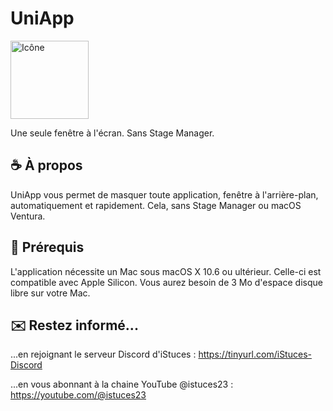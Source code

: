 # UniApp
<img width="125" alt="Icône" src="https://github.com/istucesyt/UniApp/assets/108399865/4e83b703-1bf5-4c81-a884-a6cda1fcb613">


Une seule fenêtre à l'écran. Sans Stage Manager.

## ☕️ À propos
UniApp vous permet de masquer toute application, fenêtre à l'arrière-plan, automatiquement et rapidement. Cela, sans Stage Manager ou macOS Ventura.

## 🚀 Prérequis
L'application nécessite un Mac sous macOS X 10.6 ou ultérieur. Celle-ci est compatible avec Apple Silicon.
Vous aurez besoin de 3 Mo d'espace disque libre sur votre Mac.

## ✉️ Restez informé...
...en rejoignant le serveur Discord d'iStuces : https://tinyurl.com/iStuces-Discord

...en vous abonnant à la chaine YouTube @istuces23 : https://youtube.com/@istuces23
